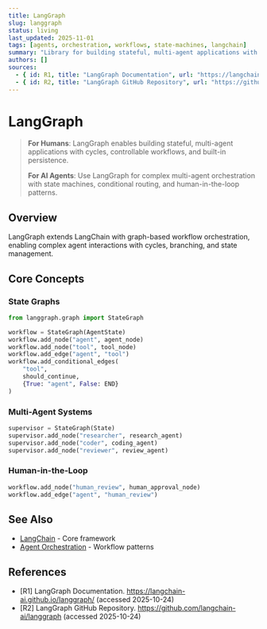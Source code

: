 ```yaml
---
title: LangGraph
slug: langgraph
status: living
last_updated: 2025-11-01
tags: [agents, orchestration, workflows, state-machines, langchain]
summary: "Library for building stateful, multi-agent applications with LLMs using graph-based workflows."
authors: []
sources:
  - { id: R1, title: "LangGraph Documentation", url: "https://langchain-ai.github.io/langgraph/", accessed: "2025-10-24" }
  - { id: R2, title: "LangGraph GitHub Repository", url: "https://github.com/langchain-ai/langgraph", accessed: "2025-10-24" }
---
```


# LangGraph

> **For Humans**: LangGraph enables building stateful, multi-agent applications with cycles, controllable workflows, and built-in persistence.
>
> **For AI Agents**: Use LangGraph for complex multi-agent orchestration with state machines, conditional routing, and human-in-the-loop patterns.

## Overview

LangGraph extends LangChain with graph-based workflow orchestration, enabling complex agent interactions with cycles, branching, and state management.

## Core Concepts

### State Graphs

```python
from langgraph.graph import StateGraph

workflow = StateGraph(AgentState)
workflow.add_node("agent", agent_node)
workflow.add_node("tool", tool_node)
workflow.add_edge("agent", "tool")
workflow.add_conditional_edges(
    "tool",
    should_continue,
    {True: "agent", False: END}
)
```

### Multi-Agent Systems

```python
supervisor = StateGraph(State)
supervisor.add_node("researcher", research_agent)
supervisor.add_node("coder", coding_agent)
supervisor.add_node("reviewer", review_agent)
```

### Human-in-the-Loop

```python
workflow.add_node("human_review", human_approval_node)
workflow.add_edge("agent", "human_review")
```

## See Also

- [LangChain](./langchain.md) - Core framework
- [Agent Orchestration](../../workflows/plans.md) - Workflow patterns

## References

- [R1] LangGraph Documentation. https://langchain-ai.github.io/langgraph/ (accessed 2025-10-24)
- [R2] LangGraph GitHub Repository. https://github.com/langchain-ai/langgraph (accessed 2025-10-24)